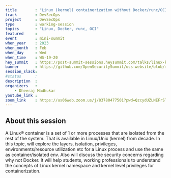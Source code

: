 ```yaml
---
title        : "Linux (kernel) containerization without Docker/runc/OCI"
track        : DevSecOps
project      : DevSecOps
type         : working-session
topics       : "Linux, Docker, runc, OCI"
featured     :
event        : mini-summit
when_year    : 2023
when_month   : Feb
when_day     : Wed
when_time    : WS-19-20
hey_summit   : https://post-summit-sessions.heysummit.com/talks/linux-kernel-containerization-without-dockerruncoci/
banner       : https://github.com/OpenSecuritySummit/oss-website/blob/main/content/participant/images/Frame%202%20(1).png?raw=true
session_slack:
#status      : 
description  :
organizers   :
    - Dheeraj Madhukar  
youtube_link : 
zoom_link    : https://us06web.zoom.us/j/83780477501?pwd=QzcydUZLNEFrSTVmaHVUdXpaV2pnZz09
---
```


## About this session

A Linux® container is a set of 1 or more processes that are isolated from the rest of the system. That is available in Linux/Unix (kernel) from decade. In this topic, will explore the layers, isolation, privileges, environments/resource utilization etc for a Linux process and use the same as container/isolated env. Also will discuss the security concerns regarding why not Docker. It will help students, working professionals to understand the concepts of Linux kernel namespace and kernel level privileges for containerization.
